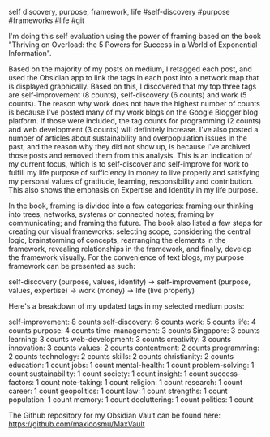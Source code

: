 self discovery, purpose, framework, life
#self-discovery
#purpose
#frameworks
#life
#git

I'm doing this self evaluation using the power of framing based on the book "Thriving on Overload: the 5 Powers for Success in a World of Exponential Information".  

Based on the majority of my posts on medium, I retagged each post, and used the Obsidian app to link the tags in each post into a network map that is displayed graphically.  Based on this, I discovered that my top three tags are self-improvement (8 counts), self-discovery (6 counts) and work (5 counts).  The reason why work does not have the highest number of counts is because I've posted many of my work blogs on the Google Blogger blog platform.  If those were included, the tag counts for programming (2 counts) and web development (3 counts) will definitely increase.  I've also posted a number of articles about sustainability and overpopulation issues in the past, and the reason why they did not show up, is because I've archived those posts and removed them from this analysis.  This is an indication of my current focus, which is to self-discover and self-improve for work to fulfill my life purpose of sufficiency in money to live properly and satisfying my personal values of gratitude, learning, responsibility and contribution.  This also shows the emphasis on Expertise and Identity in my life purpose.  

In the book, framing is divided into a few categories: framing our thinking into trees, networks, systems or connected notes; framing by communicating; and framing the future.  The book also listed a few steps for creating our visual frameworks: selecting scope, considering the central logic, brainstorming of concepts, rearranging the elements in the framework, revealing relationships in the framework, and finally, develop the framework visually.  For the convenience of text blogs, my purpose framework can be presented as such:

self-discovery (purpose, values, identity) -> self-improvement (purpose, values, expertise) -> work (money) -> life (live properly)

Here's a breakdown of my updated tags in my selected medium posts:

self-improvement: 8 counts
self-discovery: 6 counts
work: 5 counts
life: 4 counts
purpose: 4 counts
time-management: 3 counts
Singapore: 3 counts
learning: 3 counts
web-development: 3 counts
creativity: 3 counts
innovation: 3 counts
values: 2 counts
contentment: 2 counts
programming: 2 counts
technology: 2 counts
skills: 2 counts
christianity: 2 counts
education: 1 count
jobs: 1 count
mental-health: 1 count
problem-solving: 1 count
sustainability: 1 count
society: 1 count
insight: 1 count
success-factors: 1 count
note-taking: 1 count
religion: 1 count
research: 1 count
career: 1 count
geopolitics: 1 count
law: 1 count
strengths: 1 count
population: 1 count
memory: 1 count
decluttering: 1 count
politics: 1 count

The Github repository for my Obsidian Vault can be found here:
https://github.com/maxloosmu/MaxVault

